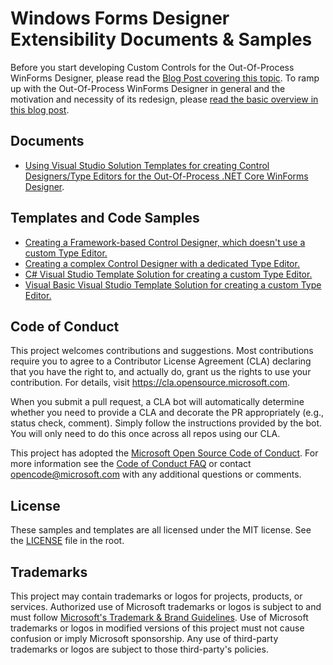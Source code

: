 # Windows Forms Designer Extensibility Documents & Samples

Before you start developing Custom Controls for the Out-Of-Process WinForms Designer, please read the [Blog Post covering this topic](https://devblogs.microsoft.com/dotnet/custom-controls-for-winforms-out-of-process-designer/). To ramp up with the Out-Of-Process WinForms Designer in general and the motivation and necessity of its redesign, please [read the basic overview in this blog post](https://devblogs.microsoft.com/dotnet/state-of-the-windows-forms-designer-for-net-applications/).

## Documents
* [Using Visual Studio Solution Templates for creating Control Designers/Type Editors for the Out-Of-Process .NET Core WinForms Designer](https://github.com/microsoft/winforms-designer-extensibility/tree/main/Templates/TypeEditor).

## Templates and Code Samples

* [Creating a Framework-based Control Designer, which doesn't use a custom Type Editor.](https://github.com/microsoft/winforms-designer-extensibility/tree/main/Samples/TypeEditor/Framework/TileRepeater_Medium)
* [Creating a complex Control Designer with a dedicated Type Editor.](https://github.com/microsoft/winforms-designer-extensibility/tree/main/Samples/TypeEditor/Dotnet/TileRepeater_Medium)
* [C# Visual Studio Template Solution for creating a custom Type Editor.](https://github.com/microsoft/winforms-designer-extensibility/tree/main/Templates/TypeEditor/src/TemplateSolutions/CS.CustomTypeEditor)
* [Visual Basic Visual Studio Template Solution for creating a custom Type Editor.](https://github.com/microsoft/winforms-designer-extensibility/tree/main/Templates/TypeEditor/src/TemplateSolutions/VB.CustomTypeEditor)

## Code of Conduct

This project welcomes contributions and suggestions.  Most contributions require you to agree to a
Contributor License Agreement (CLA) declaring that you have the right to, and actually do, grant us
the rights to use your contribution. For details, visit https://cla.opensource.microsoft.com.

When you submit a pull request, a CLA bot will automatically determine whether you need to provide
a CLA and decorate the PR appropriately (e.g., status check, comment). Simply follow the instructions
provided by the bot. You will only need to do this once across all repos using our CLA.

This project has adopted the [Microsoft Open Source Code of Conduct](https://opensource.microsoft.com/codeofconduct/).
For more information see the [Code of Conduct FAQ](https://opensource.microsoft.com/codeofconduct/faq/) or
contact [opencode@microsoft.com](mailto:opencode@microsoft.com) with any additional questions or comments.



## License

These samples and templates are all licensed under the MIT license. See the [LICENSE](LICENSE) file in the root.


## Trademarks

This project may contain trademarks or logos for projects, products, or services. Authorized use of Microsoft 
trademarks or logos is subject to and must follow 
[Microsoft's Trademark & Brand Guidelines](https://www.microsoft.com/en-us/legal/intellectualproperty/trademarks/usage/general).
Use of Microsoft trademarks or logos in modified versions of this project must not cause confusion or imply Microsoft sponsorship.
Any use of third-party trademarks or logos are subject to those third-party's policies.
